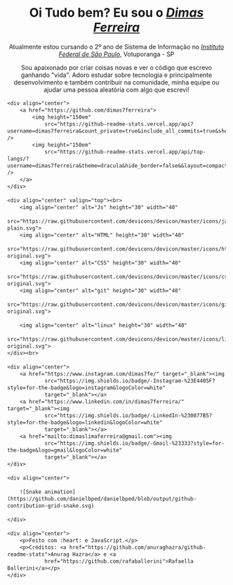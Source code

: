<div>
        <h1 align="center">Oi Tudo bem? Eu sou o <a href="https://www.linkedin.com/in/dimas7ferreira/"><i>Dimas
                    Ferreira</i></a></h1>
        <p align="center">Atualmente estou cursando o 2º ano de Sistema de Informação no <a
                href="https://vtp.ifsp.edu.br/"><i> Instituto Federal de São Paulo</i></a>, Votuporanga - SP
            </a><br> 
        <p align="center">Sou apaixonado por criar coisas novas e ver o código que escrevo ganhando "vida". Adoro
            estudar sobre tecnologia e principalmente desenvolvimento e também contribuir na comunidade, minha equipe ou
            ajudar uma pessoa aleatória com algo que escrevi!</h2>
    </div>

    <div align="center">
        <a href="https://github.com/dimas7ferreira">
            <img height="150em"
                src="https://github-readme-stats.vercel.app/api?username=dimas7ferreira&count_private=true&include_all_commits=true&show_icons=true&theme=dracula&hide_border=false&show_owner=true" />
            <img height="150em"
                src="https://github-readme-stats.vercel.app/api/top-langs/?username=dimas7ferreira&theme=dracula&hide_border=false&&layout=compact" />
        </a>
    </div>

    <div align="center" valign="top"><br>
        <img align="center" alt="Js" height="30" width="40"
            src="https://raw.githubusercontent.com/devicons/devicon/master/icons/javascript/javascript-plain.svg">
        <img align="center" alt="HTML" height="30" width="40"
            src="https://raw.githubusercontent.com/devicons/devicon/master/icons/html5/html5-original.svg">
        <img align="center" alt="CSS" height="30" width="40"
            src="https://raw.githubusercontent.com/devicons/devicon/master/icons/css3/css3-original.svg">
        <img align="center" alt="git" height="30" width="40"
            src="https://raw.githubusercontent.com/devicons/devicon/master/icons/git/git-original.svg">

        <img align="center" alt="linux" height="30" width="40"
            src="https://raw.githubusercontent.com/devicons/devicon/master/icons/linux/linux-original.svg">
    </div><br>

    <div align="center">
        <a href="https://www.instagram.com/dimas7fe/" target="_blank"><img
                src="https://img.shields.io/badge/-Instagram-%23E4405F?style=for-the-badge&logo=instagram&logoColor=white"
                target="_blank"></a>
        <a href="https://www.linkedin.com/in/dimas7ferreira/" target="_blank"><img
                src="https://img.shields.io/badge/-LinkedIn-%230077B5?style=for-the-badge&logo=linkedin&logoColor=white"
                target="_blank"></a>
        <a href="mailto:dimaslimaferreira@gmail.com"><img
                src="https://img.shields.io/badge/-Gmail-%23333?style=for-the-badge&logo=gmail&logoColor=white"
                target="_blank"></a>
    </div>

    <div align="center">

        ![Snake animation](https://github.com/danielbped/danielbped/blob/output/github-contribution-grid-snake.svg)

    </div>

    <div align="center">
        <p>Feito com :heart: e JavaScript.</p>
        <p>Créditos: <a href="https://github.com/anuraghazra/github-readme-stats">Anurag Hazra</a> e <a
                href="https://github.com/rafaballerini">Rafaella Ballerini</a></p>
    </div>
